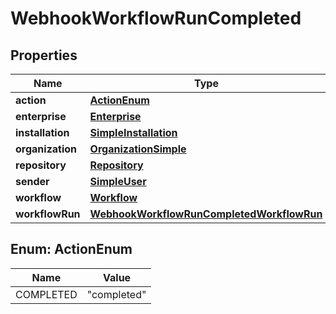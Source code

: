 

# WebhookWorkflowRunCompleted


## Properties

| Name | Type | Description | Notes |
|------------ | ------------- | ------------- | -------------|
|**action** | [**ActionEnum**](#ActionEnum) |  |  |
|**enterprise** | [**Enterprise**](Enterprise.md) |  |  [optional] |
|**installation** | [**SimpleInstallation**](SimpleInstallation.md) |  |  [optional] |
|**organization** | [**OrganizationSimple**](OrganizationSimple.md) |  |  [optional] |
|**repository** | [**Repository**](Repository.md) |  |  |
|**sender** | [**SimpleUser**](SimpleUser.md) |  |  |
|**workflow** | [**Workflow**](Workflow.md) |  |  |
|**workflowRun** | [**WebhookWorkflowRunCompletedWorkflowRun**](WebhookWorkflowRunCompletedWorkflowRun.md) |  |  |



## Enum: ActionEnum

| Name | Value |
|---- | -----|
| COMPLETED | &quot;completed&quot; |



